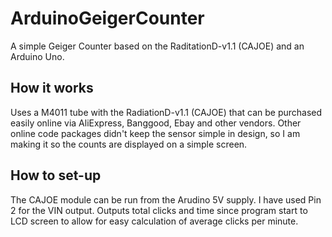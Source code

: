 # ArduinoGeigerCounter
A simple Geiger Counter based on the RaditationD-v1.1 (CAJOE) and an Arduino Uno. 

## How it works 

Uses a M4011 tube with the RadiationD-v1.1 (CAJOE) that can be purchased easily online via AliExpress, Banggood, Ebay and other vendors. Other online code packages didn't keep the sensor simple in design, so I am making it so the counts are displayed on a simple screen. 

## How to set-up 

The CAJOE module can be run from the Arudino 5V supply. I have used Pin 2 for the VIN output. Outputs total clicks and time since program start to LCD screen to allow for easy calculation of average clicks per minute.
